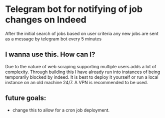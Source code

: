 # Telegram bot for notifying of job changes on Indeed

After the initial search of jobs based on user criteria any new jobs are sent as a message by telegram bot every 5 minutes

## I wanna use this. How can I?

Due to the nature of web scraping supporting multiple users adds a lot of complexity. Through building this I have already run into instances of being temporarily blocked by indeed. It is best to deploy it yourself or run a local instance on an old machine 24/7. A VPN is recommended to be used.

## future goals:

- change this to allow for a cron job deployment.
